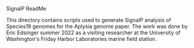 SignalP ReadMe

This directory contains scripts used to generate SignalP analysis of Species19 genomes for the Aplysia genome paper. The work was done by Eric Edsinger summer 2022 as a visiting researcher at the University of Washington's Friday Harbor Laboratories marine field station.
